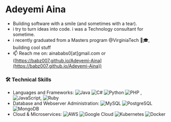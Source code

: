 # Adeyemi Aina

- Building software with a smile (and sometimes with a tear).
- i try to turn ideas into code. i was a Technology consultant for sometime.
- i recently graduated from a Masters program @VirginiaTech 💼🎓, building cool stuff
- 📫 Reach me on: ainababs0[at]gmail.com or ([https://babz007.github.io/Adeyemi-Aina](https://babz007.github.io/Adeyemi-Aina))

### 🛠️ Technical Skills
- Languages and Frameworks:  ![Java](https://img.shields.io/badge/-Java-red?style=flat&logo=java) ![C#](https://img.shields.io/badge/-CSharp-purple?style=flat&logo=c-sharp) ![Python](https://img.shields.io/badge/-Python-yellow?style=flat&logo=python) ![PHP](https://img.shields.io/badge/-PHP-blue?style=flat&logo=php) , ![JavaScript](https://img.shields.io/badge/-JavaScript-green?style=flat&logo=javascript), ![Ruby](https://img.shields.io/badge/-Ruby-orange?style=flat&logo=ruby)  
- Database and Webserver Administration:  ![MySQL](https://img.shields.io/badge/-MySQL-blue?style=flat&logo=mysql) ![PostgreSQL](https://img.shields.io/badge/-PostgreSQL-lightblue?style=flat&logo=postgresql) ![MongoDB](https://img.shields.io/badge/-MongoDB-green?style=flat&logo=mongodb)  
- Cloud & Microservices: ![AWS](https://img.shields.io/badge/-AWS-orange?style=flat&logo=amazon-aws) ![Google Cloud](https://img.shields.io/badge/-GoogleCloud-blue?style=flat&logo=google-cloud) ![Kubernetes](https://img.shields.io/badge/-Kubernetes-lightgrey?style=flat&logo=kubernetes) ![Docker](https://img.shields.io/badge/-Docker-blue?style=flat&logo=docker)

